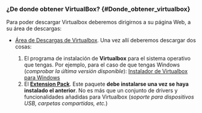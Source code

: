 ### ¿De donde obtener VirtualBox? {#Donde_obtener_virtualbox}

Para poder descargar Virtualbox deberemos dirigirnos a su página Web, a su área de descargas:

-  [Área de Descargas de Virtualbox](https://www.virtualbox.org/wiki/Downloads).  Una vez allí deberemos descargar dos cosas:

    1.  El programa de instalación de **Virtualbox** para el sistema operativo que tengas.  Por ejemplo, para el caso de que tengas Windows (_comprobar la última versión disponible_): [Instalador de Virtualbox para Windows](https://download.virtualbox.org/virtualbox/6.1.16/VirtualBox-6.1.16-140961-Win.exe)
    1.  El [**Extension Pack**](https://download.virtualbox.org/virtualbox/6.1.16/Oracle_VM_VirtualBox_Extension_Pack-6.1.16.vbox-extpack).  Este paquete **debe instalarse una vez se haya instalado el anterior**. No es más que un conjunto de drivers y funcionalidades añadidas para Virtualbox (*soporte para dispositivos USB, carpetas compartidas, etc.*)